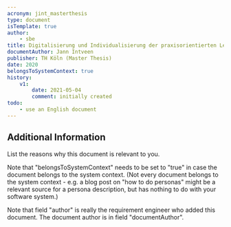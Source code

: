 ```yaml
---
acronym: jint_masterthesis
type: document
isTemplate: true
author: 
    - sbe
title: Digitalisierung und Individualisierung der praxisorientierten Lehre von modernen Coding-Ansätzen
documentAuthor: Jann Intveen
publisher: TH Köln (Master Thesis)
date: 2020
belongsToSystemContext: true
history:
    v1:
        date: 2021-05-04
        comment: initially created
todo:
    - use an English document
---
```


## Additional Information

List the reasons why this document is relevant to you. 

Note that "belongsToSystemContext" needs to be set to "true"
in case the document belongs to the system context. (Not every document belongs to the system context - e.g. 
a blog post on "how to do personas" might be a relevant source for a persona description, but has nothing to
do with your software system.)

Note that field "author" is really the requirement engineer who added this document. The document author is
in field "documentAuthor".
